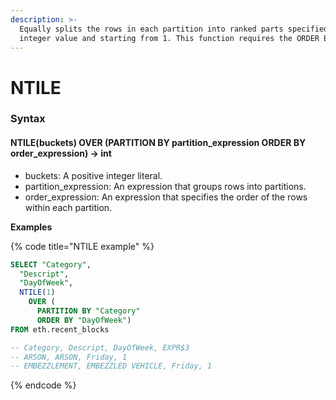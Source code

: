 ```yaml
---
description: >-
  Equally splits the rows in each partition into ranked parts specified by the
  integer value and starting from 1. This function requires the ORDER BY clause.
---
```


# NTILE

### Syntax <a href="#syntax" id="syntax"></a>

#### NTILE(buckets) OVER (PARTITION BY partition\_expression ORDER BY order\_expression) → int <a href="#ntilebuckets-over-partition-by-partition_expression-order-by-order_expression--int" id="ntilebuckets-over-partition-by-partition_expression-order-by-order_expression--int"></a>

* buckets: A positive integer literal.
* partition\_expression: An expression that groups rows into partitions.
* order\_expression: An expression that specifies the order of the rows within each partition.

**Examples**

{% code title="NTILE example" %}
```sql
SELECT "Category", 
  "Descript", 
  "DayOfWeek",
  NTILE(1) 
    OVER (
      PARTITION BY "Category" 
      ORDER BY "DayOfWeek")
FROM eth.recent_blocks 

-- Category, Descript, DayOfWeek, EXPR$3
-- ARSON, ARSON, Friday, 1 
-- EMBEZZLEMENT, EMBEZZLED VEHICLE, Friday, 1
```
{% endcode %}
